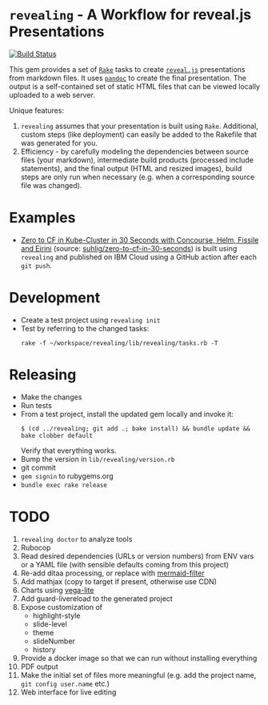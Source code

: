 # `revealing` - A Workflow for reveal.js Presentations

[![Build Status](https://travis-ci.org/suhlig/revealing.svg?branch=master)](https://travis-ci.org/suhlig/revealing)

This gem provides a set of [`Rake`](https://github.com/ruby/rake) tasks to create [`reveal.js`](https://revealjs.com) presentations from markdown files. It uses [`pandoc`](https://pandoc.org/) to create the final presentation. The output is a self-contained set of static HTML files that can be viewed locally uploaded to a web server.

Unique features:

1. `revealing` assumes that your presentation is built using `Rake`. Additional, custom steps (like deployment) can easily be added to the Rakefile that was generated for you.
1. Efficiency - by carefully modeling the dependencies between source files (your markdown), intermediate build products (processed include statements), and the final output (HTML and resized images), build steps are only run when necessary (e.g. when a corresponding source file was changed).

# Examples

* [Zero to CF in Kube-Cluster in 30 Seconds with Concourse, Helm, Fissile and Eirini](http://zero2cfin30s.eirini.cf/) (source: [suhlig/zero-to-cf-in-30-seconds](https://github.com/suhlig/zero-to-cf-in-30-seconds)) is built using `revealing` and published on IBM Cloud using a GitHub action after each `git push`.

# Development

* Create a test project using `revealing init`
* Test by referring to the changed tasks:
  ```console
  rake -f ~/workspace/revealing/lib/revealing/tasks.rb -T
  ```

# Releasing

* Make the changes
* Run tests
* From a test project, install the updated gem locally and invoke it:
  ```console
  $ (cd ../revealing; git add .; bake install) && bundle update && bake clobber default
  ```
  Verify that everything works.
* Bump the version in `lib/revealing/version.rb`
* git commit
* `gem signin` to rubygems.org
* `bundle exec rake release`

# TODO

1. `revealing doctor` to analyze tools
1. Rubocop
1. Read desired dependencies (URLs or version numbers) from ENV vars or a YAML file (with sensible defaults coming from this project)
1. Re-add ditaa processing, or replace with [mermaid-filter](https://github.com/raghur/mermaid-filter)
1. Add mathjax (copy to target if present, otherwise use CDN)
1. Charts using [vega-lite](https://vega.github.io/vega-lite/usage/embed.html)
1. Add guard-livereload to the generated project
1. Expose customization of
   * highlight-style
   * slide-level
   * theme
   * slideNumber
   * history
1. Provide a docker image so that we can run without installing everything
1. PDF output
1. Make the initial set of files more meaningful (e.g. add the project name, `git config user.name` etc.)
1. Web interface for live editing
